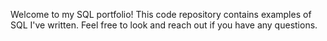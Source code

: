 Welcome to my SQL portfolio! This code repository contains examples of SQL I've written. Feel free to look and reach out if you have any questions. 
